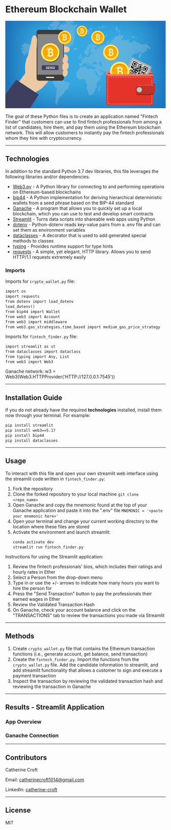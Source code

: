 # Ethereum Blockchain Wallet
![Crypto_Wallet](./Images/wallet_image.jpeg)

The goal of these Python files is to create an application named "Fintech Finder" that customers can use to find fintech professionals from among a list of candidates, hire them, and pay them using the Ethereum blockchain network. This will allow customers to instantly pay the fintech professionals whom they hire with cryptocurrency. 

---

## Technologies 
In addition to the standard Python 3.7 dev libraries, this file leverages the following libraries and/or dependencies:
* [Web3.py](https://web3py.readthedocs.io/en/stable/overview.html) - A Python library for connecting to and performing operations on Ethereum-based blockchains
* [bip44](https://pypi.org/project/bip44/) - A Python implementation for deriving hierarchical deterministic wallets from a seed phrase based on the BIP-44 standard
* [Ganache](https://trufflesuite.com/ganache/) - A program that allows you to quickly set up a local blockchain, which you can use to test and develop smart contracts
* [Streamlit](https://streamlit.io/) - Turns data scripts into shareable web apps using Python
* [dotenv](https://pypi.org/project/python-dotenv/) - Python-dotenv reads key-value pairs from a .env file and can set them as environment variables
* [dataclasses](https://docs.python.org/3/library/dataclasses.html) - A decorator that is used to add generated special methods to classes
* [typing](https://docs.python.org/3/library/typing.html) - Provides runtime support for type hints
* [requests](https://pypi.org/project/requests/) - A simple, yet elegant, HTTP library. Allows you to send HTTP/1.1 requests extremely easily

### Imports
Imports for `crypto_wallet.py` file: 
```
import os
import requests
from dotenv import load_dotenv
load_dotenv()
from bip44 import Wallet
from web3 import Account
from web3 import middleware
from web3.gas_strategies.time_based import medium_gas_price_strategy
```
Imports for `fintech_finder.py` file: 
```
import streamlit as st
from dataclasses import dataclass
from typing import Any, List
from web3 import Web3
```
Ganache network: w3 = Web3(Web3.HTTPProvider('HTTP://127.0.0.1:7545'))

---

## Installation Guide
If you do not already have the required **technologies** installed, install them now through your terminal.
For example:
```
pip install streamlit
pip install web3==5.17
pip install bip44
pip install dataclasses
```

---

## Usage
To interact with this file and open your own streamlit web interface using the streamlit code written in `fintech_finder.py`:
1. Fork the repository
2. Clone the forked repository to your local machine `git clone <repo_name>`
3. Open Ganache and copy the mnemonic found at the top of your Ganache application and paste it into the ".env" file
`MNEMONIC = '<paste your mnemonic here>'`
4. Open your terminal and change your current working directory to the location where these files are stored
5. Activate the environment and launch streamlit:
    ```
    conda activate dev
    streamlit run fintech_finder.py
    ```

Instructions for using the Streamlit application:
1. Review the fintech professionals' bios, which includes their ratings and hourly rates in Ether   
2. Select a Person from the drop-down menu 
3. Type in or use the +/- arrows to indicate how many hours you want to hire the person for
4. Press the "Send Transaction" button to pay the professionals their earned wages in Ether
5. Review the Validated Transaction Hash 
6. On Ganache, check your account balance and click on the "TRANSACTIONS" tab to review the transactions you made via Streamlit

---

## Methods
1. Create `crypto_wallet.py` file that contains the Ethereum transaction functions (i.e., generate account, get balance, send transaction)
2. Create the `fintech_finder.py`. Import the functions from the `crypto_wallet.py` file. Add the candidate information to streamlit, and add streamlit functionality that allows a customer to sign and execute a payment transaction
3. Inspect the transaction by reviewing the validated transaction hash and reviewing the transaction in Ganache

---

## Results - Streamlit Application

### App Overview 


### Ganache Connection

---

## Contributors
Catherine Croft

Email: catherinecroft1014@gmail.com

LinkedIn: [catherine-croft](https://www.linkedin.com/in/catherine-croft-4715481aa/)

---

## License 
MIT